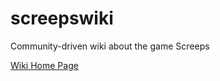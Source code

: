 # screepswiki
Community-driven wiki about the game Screeps

[Wiki Home Page](https://github.com/bonzaiferroni/screepswiki/wiki/Screeps-Community-Wiki)
